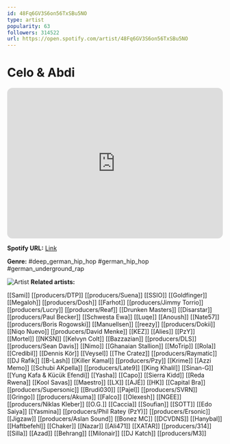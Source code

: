 ```yaml
---
id: 48Fq6GV3S6on56TxSBu5NO
type: artist
popularity: 63
followers: 314522
url: https://open.spotify.com/artist/48Fq6GV3S6on56TxSBu5NO
---
```

# Celo & Abdi

<iframe style="border-radius:12px" src="https://open.spotify.com/embed/artist/48Fq6GV3S6on56TxSBu5NO" width="100%" height="352" frameBorder="0" allowfullscreen="" allow="autoplay; clipboard-write; encrypted-media; fullscreen; picture-in-picture" loading="lazy"></iframe>

**Spotify URL:** [Link](https://open.spotify.com/artist/48Fq6GV3S6on56TxSBu5NO)

**Genre:**  #deep_german_hip_hop #german_hip_hop #german_underground_rap

![Artist](https://i.scdn.co/image/ab6761610000e5eb5c831b794ff0954cb2d9f767)
**Related artists:**

[[Sami]]
[[producers/DTP]]
[[producers/Suena]]
[[SSIO]]
[[Goldfinger]]
[[Megaloh]]
[[producers/Dosh]]
[[Farhot]]
[[producers/Jimmy Torrio]]
[[producers/Lucry]]
[[producers/Reaf]]
[[Drunken Masters]]
[[Disarstar]]
[[producers/Paul Becker]]
[[Schwesta Ewa]]
[[Luqe]]
[[Anoush]]
[[Nate57]]
[[producers/Boris Rogowski]]
[[Manuellsen]]
[[reezy]]
[[producers/Dokii]]
[[Niqo Nuevo]]
[[producers/David Menke]]
[[KEZ]]
[[Alies]]
[[PzY]]
[[Mortel]]
[[NKSN]]
[[Kelvyn Colt]]
[[Bazzazian]]
[[producers/DLS]]
[[producers/Sean Davis]]
[[Nimo]]
[[Ghanaian Stallion]]
[[MoTrip]]
[[Rola]]
[[Credibil]]
[[Dennis Kör]]
[[Veysel]]
[[The Cratez]]
[[producers/Raymatic]]
[[DJ Rafik]]
[[B-Lash]]
[[Killer Kamal]]
[[producers/Pzy]]
[[Krime]]
[[Azzi Memo]]
[[Schubi AKpella]]
[[producers/Late9]]
[[King Khalil]]
[[Sinan-G]]
[[Yung Kafa & Kücük Efendi]]
[[Yasha]]
[[Capo]]
[[Sierra Kidd]]
[[Reda Rwena]]
[[Kool Savas]]
[[Maestro]]
[[LX]]
[[AJÉ]]
[[HK]]
[[Capital Bra]]
[[producers/Supersonic]]
[[Brudi030]]
[[Pajel]]
[[producers/SVRN]]
[[Gringo]]
[[producers/Akuma]]
[[Falco]]
[[Olexesh]]
[[NGEE]]
[[producers/Niklas Kleber]]
[[O.G.]]
[[Caccia]]
[[Soufian]]
[[SOTT]]
[[Edo Saiya]]
[[Yasmina]]
[[producers/Phil Ratey (PzY)]]
[[producers/Ersonic]]
[[Jigzaw]]
[[producers/Aslan Sound]]
[[Bonez MC]]
[[DCVDNS]]
[[Hanybal]]
[[Haftbefehl]]
[[Chaker]]
[[Nazar]]
[[Ali471]]
[[XATAR]]
[[producers/314]]
[[Silla]]
[[Azad]]
[[Behrang]]
[[Milonair]]
[[DJ Katch]]
[[producers/M3]]
